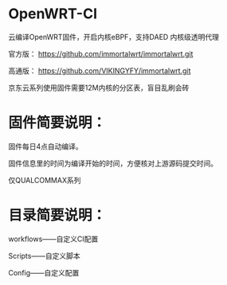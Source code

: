 # OpenWRT-CI 
云编译OpenWRT固件，开启内核eBPF，支持DAED 内核级透明代理

官方版：
https://github.com/immortalwrt/immortalwrt.git

高通版：
https://github.com/VIKINGYFY/immortalwrt.git

京东云系列使用固件需要12M内核的分区表，盲目乱刷会砖

# 固件简要说明：

固件每日4点自动编译。

固件信息里的时间为编译开始的时间，方便核对上游源码提交时间。

仅QUALCOMMAX系列

# 目录简要说明：

workflows——自定义CI配置

Scripts——自定义脚本

Config——自定义配置